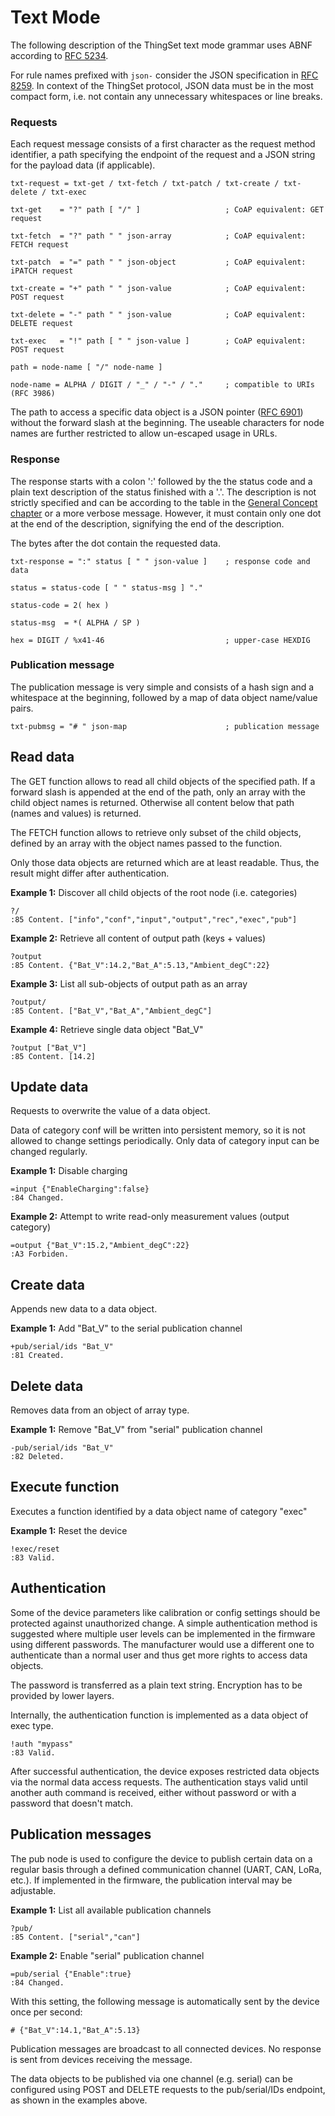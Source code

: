 # Text Mode

The following description of the ThingSet text mode grammar uses ABNF according to [RFC 5234](https://tools.ietf.org/html/rfc5234).

For rule names prefixed with `json-` consider the JSON specification in [RFC 8259](https://tools.ietf.org/html/rfc8259). In context of the ThingSet protocol, JSON data must be in the most compact form, i.e. not contain any unnecessary whitespaces or line breaks.

### Requests

Each request message consists of a first character as the request method identifier, a path specifying the endpoint of the request and a JSON string for the payload data (if applicable).

    txt-request = txt-get / txt-fetch / txt-patch / txt-create / txt-delete / txt-exec

    txt-get    = "?" path [ "/" ]                   ; CoAP equivalent: GET request

    txt-fetch  = "?" path " " json-array            ; CoAP equivalent: FETCH request

    txt-patch  = "=" path " " json-object           ; CoAP equivalent: iPATCH request

    txt-create = "+" path " " json-value            ; CoAP equivalent: POST request

    txt-delete = "-" path " " json-value            ; CoAP equivalent: DELETE request

    txt-exec   = "!" path [ " " json-value ]        ; CoAP equivalent: POST request

    path = node-name [ "/" node-name ]

    node-name = ALPHA / DIGIT / "_" / "-" / "."     ; compatible to URIs (RFC 3986)

The path to access a specific data object is a JSON pointer ([RFC 6901](https://tools.ietf.org/html/rfc6901)) without the forward slash at the beginning. The useable characters for node names are further restricted to allow un-escaped usage in URLs.

### Response

The response starts with a colon ':' followed by the the status code and a plain text description of the status finished with a '.'. The description is not strictly specified and can be according to the table in the [General Concept chapter](2a_general.md) or a more verbose message. However, it must contain only one dot at the end of the description, signifying the end of the description.

The bytes after the dot contain the requested data.

    txt-response = ":" status [ " " json-value ]    ; response code and data

    status = status-code [ " " status-msg ] "."

    status-code = 2( hex )

    status-msg  = *( ALPHA / SP )

    hex = DIGIT / %x41-46                           ; upper-case HEXDIG

### Publication message

The publication message is very simple and consists of a hash sign and a whitespace at the beginning, followed by a map of data object name/value pairs.

    txt-pubmsg = "# " json-map                      ; publication message

## Read data

The GET function allows to read all child objects of the specified path. If a forward slash is appended at the end of the path, only an array with the child object names is returned. Otherwise all content below that path (names and values) is returned.

The FETCH function allows to retrieve only subset of the child objects, defined by an array with the object names passed to the function.

Only those data objects are returned which are at least readable. Thus, the result might differ after authentication.

**Example 1:** Discover all child objects of the root node (i.e. categories)

    ?/
    :85 Content. ["info","conf","input","output","rec","exec","pub"]

**Example 2:** Retrieve all content of output path (keys + values)

    ?output
    :85 Content. {"Bat_V":14.2,"Bat_A":5.13,"Ambient_degC":22}

**Example 3:** List all sub-objects of output path as an array

    ?output/
    :85 Content. ["Bat_V","Bat_A","Ambient_degC"]

**Example 4:** Retrieve single data object "Bat_V"

    ?output ["Bat_V"]
    :85 Content. [14.2]

## Update data

Requests to overwrite the value of a data object.

Data of category conf will be written into persistent memory, so it is not allowed to change settings periodically. Only data of category input can be changed regularly.

**Example 1:** Disable charging

    =input {"EnableCharging":false}
    :84 Changed.

**Example 2:** Attempt to write read-only measurement values (output category)

    =output {"Bat_V":15.2,"Ambient_degC":22}
    :A3 Forbiden.

## Create data

Appends new data to a data object.

**Example 1:** Add "Bat_V" to the serial publication channel

    +pub/serial/ids "Bat_V"
    :81 Created.

## Delete data

Removes data from an object of array type.

**Example 1:** Remove "Bat_V" from "serial" publication channel

    -pub/serial/ids "Bat_V"
    :82 Deleted.

## Execute function

Executes a function identified by a data object name of category "exec"

**Example 1:** Reset the device

    !exec/reset
    :83 Valid.

## Authentication

Some of the device parameters like calibration or config settings should be protected against unauthorized change. A simple authentication method is suggested where multiple user levels can be implemented in the firmware using different passwords. The manufacturer would use a different one to authenticate than a normal user and thus get more rights to access data objects.

The password is transferred as a plain text string. Encryption has to be provided by lower layers.

Internally, the authentication function is implemented as a data object of exec type.

    !auth "mypass"
    :83 Valid.

After successful authentication, the device exposes restricted data objects via the normal data access requests. The authentication stays valid until another auth command is received, either without password or with a password that doesn't match.

## Publication messages

The pub node is used to configure the device to publish certain data on a regular basis through a defined communication channel (UART, CAN, LoRa, etc.). If implemented in the firmware, the publication interval may be adjustable.

**Example 1:** List all available publication channels

    ?pub/
    :85 Content. ["serial","can"]

**Example 2:** Enable "serial" publication channel

    =pub/serial {"Enable":true}
    :84 Changed.

With this setting, the following message is automatically sent by the device once per second:

    # {"Bat_V":14.1,"Bat_A":5.13}

Publication messages are broadcast to all connected devices. No response is sent from devices receiving the message.

The data objects to be published via one channel (e.g. serial) can be configured using POST and DELETE requests to the pub/serial/IDs endpoint, as shown in the examples above.

